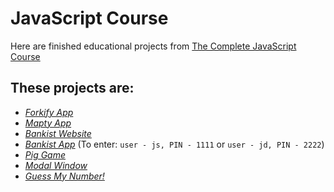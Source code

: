# JavaScript Course

Here are finished educational projects from [The Complete JavaScript Course](https://www.udemy.com/course/the-complete-javascript-course/)

## These projects are:

- _[Forkify App](https://forkify-spormuv.netlify.app/)_
- _[Mapty App](https://spormuv.github.io/js-course/mapty_app/dist/)_
- _[Bankist Website](https://spormuv.github.io/js-course/bankist_website/dist/)_
- _[Bankist App](https://spormuv.github.io/js-course/bankist/)_ (To enter: `user - js, PIN - 1111` or `user - jd, PIN - 2222`)
- _[Pig Game](https://spormuv.github.io/js-course/pig-game/)_
- _[Modal Window](https://spormuv.github.io/js-course/modal-window/)_
- _[Guess My Number!](https://spormuv.github.io/js-course/guess-my-number/)_
